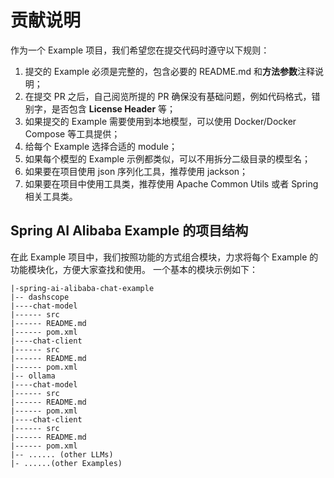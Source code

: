 # 贡献说明

作为一个 Example 项目，我们希望您在提交代码时遵守以下规则：

1. 提交的 Example 必须是完整的，包含必要的 README.md 和**方法参数**注释说明；
2. 在提交 PR 之后，自己阅览所提的 PR 确保没有基础问题，例如代码格式，错别字，是否包含 **License Header** 等；
3. 如果提交的 Example 需要使用到本地模型，可以使用 Docker/Docker Compose 等工具提供；
4. 给每个 Example 选择合适的 module；
5. 如果每个模型的 Example 示例都类似，可以不用拆分二级目录的模型名；
6. 如果要在项目使用 json 序列化工具，推荐使用 jackson；
7. 如果要在项目中使用工具类，推荐使用 Apache Common Utils 或者 Spring 相关工具类。

## Spring AI Alibaba Example 的项目结构

在此 Example 项目中，我们按照功能的方式组合模块，力求将每个 Example 的功能模块化，方便大家查找和使用。
一个基本的模块示例如下：

```text
|-spring-ai-alibaba-chat-example
|-- dashscope
|----chat-model
|------ src
|------ README.md
|------ pom.xml
|----chat-client
|------ src
|------ README.md
|------ pom.xml
|-- ollama
|----chat-model
|------ src
|------ README.md
|------ pom.xml
|----chat-client
|------ src
|------ README.md
|------ pom.xml
|-- ...... (other LLMs)
|- ......(other Examples)
```
